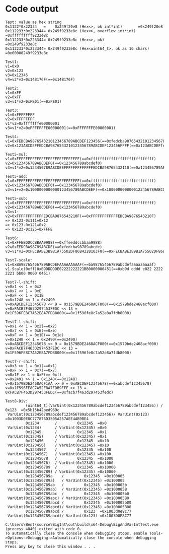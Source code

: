 # Code output

	Test: value as hex string
    0x1122*0x22334   =    0x249f20e8 (Hex<>, ok int*int)       =0x249f20e8
    0x112233*0x223344= 0x249f9233e8c (Hex<>, overflow int*int) =0xfffffffff9233e8c
    0x112233*0x223344= 0x249f9233e8c (Hex<>, ok)               =0x249f9233e8c
    0x112233*0x223344= 0x249f9233e8c (Hex<uint64_t>, ok as 16 chars)   =0x00000249f9233e8c
    
    Test1:
    v1=0x0
    v2=0x123
    v3=0x12345
    v4=v2*v3=0x14B176F(==0x14B176F)
    
    Test2:
    v1=0xFF
    v2=0xFF
    v3=v1*v2=0xFE01(==0xFE01)
    
    Test3:
    v1=0xFFFFFFFF
    v2=0xFFFFFFFF
    v1*v2=0xfffffffe00000001
    v3=v1*v2=0xFFFFFFFE00000001(==0xFFFFFFFE00000001)
    
    Test4:
    v1=0xFEDCBA9876543210123456789ABCDEF123456(==0xfedcba9876543210123456789ABCDEF123456)
    v2=0x123ABCDEFFEDCBA9876543210123456789ABCDEF123456FFFF(==0x123ABCDEFfedcba9876543210123456789ABCDEF123456FFFF)
    
    Test5-mul:
    v1=0xFFFFFFFFFFFFFFFFFFFFFFFFFFFF(==0xffffffffffffffffffffffffffff)
    v2=0x123456789ABCDEF0(==0x123456789abcdef0)
    v3=v1*v2=0x123456789ABCDEEFFFFFFFFFFFFFEDCBA98765432110(==0x123456789ABCDEEFFFFFFFFFFFFFEDCBA98765432110)
    
    Test5-add:
    v1=0xFFFFFFFFFFFFFFFFFFFFFFFFFFFF(==0xffffffffffffffffffffffffffff)
    v2=0x123456789ABCDEF0(==0x123456789abcdef0)
    v3=v1+v2=0x1000000000000123456789ABCDEEF(==0x1000000000000123456789ABCDEEF)
    
    Test5-sub:
    v1=0xFFFFFFFFFFFFFFFFFFFFFFFFFFFF(==0xffffffffffffffffffffffffffff)
    v2=0x123456789ABCDEF0(==0x123456789abcdef0)
    v3=v1-v2=0xFFFFFFFFFFFFEDCBA9876543210F(==0xFFFFFFFFFFFFEDCBA9876543210F)
    => 0x123-0x111=0x12
    => 0x123-0x121=0x2
    => 0x123-0x125=0xFFFE
    
    Test6:
    v1=0xFFEEDDCCBBAA9988(==0xffeeddccbbaa9988)
    v2=0xFEDCBA98789ABCDE(==0xfedcba98789abcde)
    v3=v1*v2=0xFECBABE3B9B1A75502DF86B4228103F0(==0xFECBABE3B9B1A75502DF86B4228103F0)
    
    Test7-scale:
    v1=0xBA98765456789ABCDEFAAAAAAAAAF(==ba98765456789abcdefaaaaaaaaaf)
    v1.Scale(0xff)0xB9DDDDDE02222222221BB0000000451(==0xb9d dddd e022 2222 2221 bb00 0000 0451)
    
    Test7-l-shift:
    v=0x1 << 1 = 0x2
    v=0x7 << 1 = 0xE
    v=0xF << 1 = 0x1E
    v=0x1248 << 1 = 0x2490
    v=0xABCDEF12345678 << 9 = 0x1579BDE2468ACF000(==0x1579bde2468acf000)
    v=0xFACB7F463D297453FEDC << 13 = 0x1F596FE8C7A52E8A7FDB8000(==0x1f596fe8c7a52e8a7fdb8000)
    
    Test7-l-shift:
    v=0x1 << 1 = 0x2(==0x2)
    v=0x7 << 1 = 0xE(==0xe)
    v=0xF << 1 = 0x1E(== 0x1e)
    v=0x1248 << 1 = 0x2490(==0x2490)
    v=0xABCDEF12345678 << 9 = 0x1579BDE2468ACF000(==0x1579bde2468acf000)
    v=0xFACB7F463D297453FEDC << 13 = 0x1F596FE8C7A52E8A7FDB8000(==0x1f596fe8c7a52e8a7fdb8000)
    
    Test7-r-shift:
    v=0x3 >> 1 = 0x1(==0x1)
    v=0xF >> 1 = 0x7(==0x7)
    v=0x1F >> 1 = 0xF(== 0xf)
    v=0x2491 >> 1 = 0x1248(==0x1248)
    v=0x1579BDE2468ACF1AA >> 9 = 0xABCDEF12345678(==0xabcdef12345678)
    v=0x1F596FE8C7A52E8A7FDB9FFF >> 13 = 0xFACB7F463D297453FEDC(==0xfacb7f463d297453fedc)
    
    Test8-Div:
             (uint64_t)(VarUint(0x123456789abcdef123456789abcdef123456)) / 0x123  =0x5b15b42bed969c
     VarUint(0x123456789abcdef123456789abcdef123456)/ VarUint(0x123) =0x1003D0E8C777876D3505A257AEE4AB9BE4
             0x1234       /         0x12345  =0x0
     VarUint(0x1234)      / VarUint(0x12345) =0x0
             0x12345      /         0x12345  =0x1
     VarUint(0x12345)     / VarUint(0x12345) =0x1
             0x123456     /         0x12345  =0x10
     VarUint(0x123456)    / VarUint(0x12345) =0x10
             0x1234567    /         0x12345  =0x100
     VarUint(0x1234567)   / VarUint(0x12345) =0x100
             0x12345678   /         0x12345  =0x1000
     VarUint(0x12345678)  / VarUint(0x12345) =0x1000
             0x123456789  /         0x12345  =0x10000
     VarUint(0x123456789) / VarUint(0x12345) =0x10000
             0x123456789a    /         0x12345  =0x100005
     VarUint(0x123456789a)   / VarUint(0x12345) =0x100005
             0x123456789ab   /         0x12345  =0x100005b
     VarUint(0x123456789ab)  / VarUint(0x12345) =0x100005B
             0x123456789abc  /         0x12345  =0x100005b0
     VarUint(0x123456789abc) / VarUint(0x12345) =0x100005B0
             0x123456789abcd /         0x12345  =0x100005b00
     VarUint(0x123456789abcd)/ VarUint(0x12345) =0x100005B00
             0x123456789abcd /         0x123  =0x1003d0e8c77
     VarUint(0x123456789abcd)/ VarUint(0x123) =0x1003D0E8C77
    
    C:\Users\Bent\source\BigInt\out\build\x64-Debug\BigAndVarIntTest.exe (process 4040) exited with code 0.
    To automatically close the console when debugging stops, enable Tools->Options->Debugging->Automatically close the console when debugging stops.
    Press any key to close this window . . .
    
    
